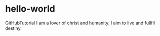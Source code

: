 # hello-world
GitHubTutorial
I am a lover of christ and humanity. I aim to live and fullfil destiny.
